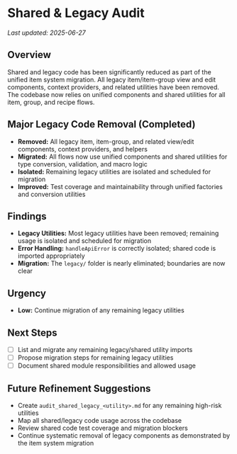 # Shared & Legacy Audit

_Last updated: 2025-06-27_

## Overview
Shared and legacy code has been significantly reduced as part of the unified item system migration. All legacy item/item-group view and edit components, context providers, and related utilities have been removed. The codebase now relies on unified components and shared utilities for all item, group, and recipe flows.

## Major Legacy Code Removal (Completed)
- **Removed:** All legacy item, item-group, and related view/edit components, context providers, and helpers
- **Migrated:** All flows now use unified components and shared utilities for type conversion, validation, and macro logic
- **Isolated:** Remaining legacy utilities are isolated and scheduled for migration
- **Improved:** Test coverage and maintainability through unified factories and conversion utilities

## Findings
- **Legacy Utilities:** Most legacy utilities have been removed; remaining usage is isolated and scheduled for migration
- **Error Handling:** `handleApiError` is correctly isolated; shared code is imported appropriately
- **Migration:** The `legacy/` folder is nearly eliminated; boundaries are now clear

## Urgency
- **Low:** Continue migration of any remaining legacy utilities

## Next Steps
- [ ] List and migrate any remaining legacy/shared utility imports
- [ ] Propose migration steps for remaining legacy utilities
- [ ] Document shared module responsibilities and allowed usage

## Future Refinement Suggestions
- Create `audit_shared_legacy_<utility>.md` for any remaining high-risk utilities
- Map all shared/legacy code usage across the codebase
- Review shared code test coverage and migration blockers
- Continue systematic removal of legacy components as demonstrated by the item system migration
